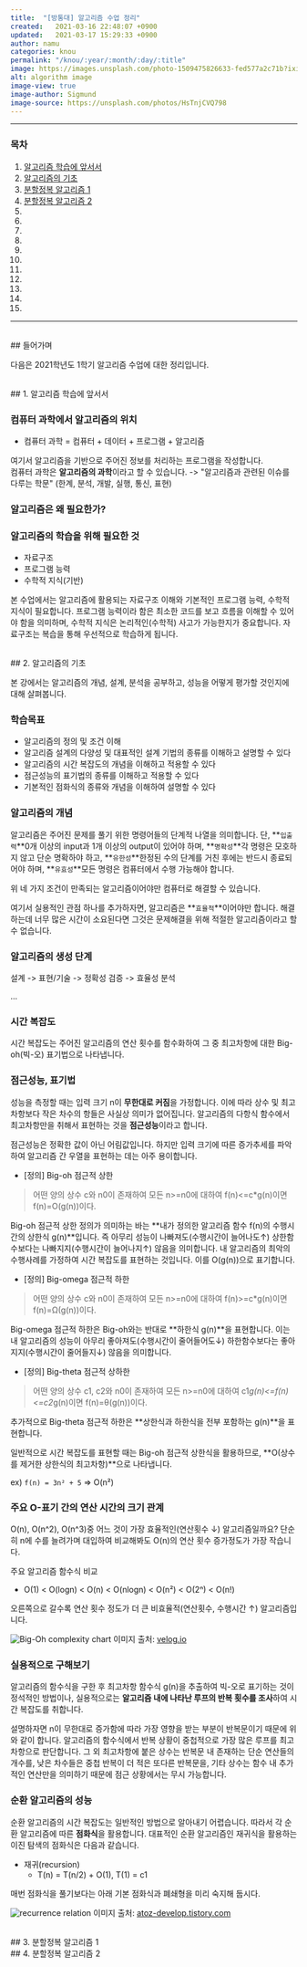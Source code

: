 ```yaml
---
title:  "[방통대] 알고리즘 수업 정리"
created:   2021-03-16 22:48:07 +0900
updated:   2021-03-17 15:29:33 +0900
author: namu
categories: knou
permalink: "/knou/:year/:month/:day/:title"
image: https://images.unsplash.com/photo-1509475826633-fed577a2c71b?ixid=MXwxMjA3fDB8MHxwaG90by1wYWdlfHx8fGVufDB8fHw%3D&ixlib=rb-1.2.1&auto=format&fit=crop&w=1651&q=80
alt: algorithm image
image-view: true
image-author: Sigmund
image-source: https://unsplash.com/photos/HsTnjCVQ798
---
```



---

### 목차

1. [알고리즘 학습에 앞서서](#알고리즘-학습에-앞서서)
2. [알고리즘의 기초](#알고리즘의-기초)
3. [분할정복 알고리즘 1](#분할정복-알고리즘-1)
4. [분할정복 알고리즘 2](#분할정복-알고리즘-2)
5. [](#)
6. [](#)
7. [](#)
8. [](#)
9. [](#)
10. [](#)
11. [](#)
12. [](#)
13. [](#)
14. [](#)
15. [](#)

---

<br>
## 들어가며

다음은 2021학년도 1학기 알고리즘 수업에 대한 정리입니다.

<br>
## 1. 알고리즘 학습에 앞서서

### 컴퓨터 과학에서 알고리즘의 위치

- 컴퓨터 과학 = 컴퓨터 + 데이터 + 프로그램 + 알고리즘

여기서 알고리즘을 기반으로 주어진 정보를 처리하는 프로그램을 작성합니다.<br>
컴퓨터 과학은 **알고리즘의 과학**이라고 할 수 있습니다. -> "알고리즘과 관련된 이슈를 다루는 학문" (한계, 분석, 개발, 실행, 통신, 표현)

### 알고리즘은 왜 필요한가?

### 알고리즘의 학습을 위해 필요한 것

- 자료구조
- 프로그램 능력
- 수학적 지식(기반)

본 수업에서는 알고리즘에 활용되는 자료구조 이해와 기본적인 프로그램 능력, 수학적 지식이 필요합니다.
프로그램 능력이라 함은 최소한 코드를 보고 흐름을 이해할 수 있어야 함을 의미하며,
수학적 지식은 논리적인(수학적) 사고가 가능한지가 중요합니다.
자료구조는 복습을 통해 우선적으로 학습하게 됩니다.

<br>
## 2. 알고리즘의 기초

본 강에서는 알고리즘의 개념, 설계, 분석을 공부하고, 성능을 어떻게 평가할 것인지에 대해 살펴봅니다.

### 학습목표

- 알고리즘의 정의 및 조건 이해
- 알고리즘 설계의 다양성 및 대표적인 설계 기법의 종류를 이해하고 설명할 수 있다
- 알고리즘의 시간 복잡도의 개념을 이해하고 적용할 수 있다
- 점근성능의 표기법의 종류를 이해하고 적용할 수 있다
- 기본적인 점화식의 종류와 개념을 이해하여 설명할 수 있다

### 알고리즘의 개념

알고리즘은 주어진 문제를 풀기 위한 명령어들의 단계적 나열을 의미합니다.
단, **```입출력```**0개 이상의 input과 1개 이상의 output이 있어야 하며,
**```명확성```**각 명령은 모호하지 않고 단순 명확하야 하고,
**```유한성```**한정된 수의 단계를 거친 후에는 반드시 종료되어야 하며,
**```유효성```**모든 명령은 컴퓨터에서 수행 가능해야 합니다.

위 네 가지 조건이 만족되는 알고리즘이어야만 컴퓨터로 해결할 수 있습니다.

여기서 실용적인 관점 하나를 추가하자면, 알고리즘은 **```효율적```**이어야만 합니다.
해결하는데 너무 많은 시간이 소요된다면 그것은 문제해결을 위해 적절한 알고리즘이라고 할 수 없습니다.

### 알고리즘의 생성 단계

설계 -> 표현/기술 -> 정확성 검증 -> 효율성 분석

...

### 시간 복잡도

시간 복잡도는 주어진 알고리즘의 연산 횟수를 함수화하여 그 중 최고차항에 대한 Big-oh(빅-오) 표기법으로 나타냅니다.

### 점근성능, 표기법

성능을 측정할 때는 입력 크기 n이 **무한대로 커짐**을 가정합니다.
이에 따라 상수 및 최고차항보다 작은 차수의 항들은 사실상 의미가 없어집니다.
알고리즘의 다항식 함수에서 최고차항만을 취해서 표현하는 것을 **점근성능**이라고 합니다.

점근성능은 정확한 값이 아닌 어림값입니다. 하지만 입력 크기에 따른 증가추세를 파악하여 알고리즘 간 우열을 표현하는 데는 아주 용이합니다.

- [정의] Big-oh 점근적 상한
> 어떤 양의 상수 c와 n0이 존재하여 모든 n>=n0에 대하여 f(n)<=c*g(n)이면 f(n)=O(g(n))이다.

Big-oh 점근적 상한 정의가 의미하는 바는 **내가 정의한 알고리즘 함수 f(n)의 수행시간의 상한식 g(n)**입니다.
즉 아무리 성능이 나빠져도(수행시간이 늘어나도↑) 상한함수보다는 나빠지지(수행시간이 늘어나지↑) 않음을 의미합니다.
내 알고리즘의 최악의 수행사례를 가정하여 시간 복잡도를 표현하는 것입니다.
이를 O(g(n))으로 표기합니다.

- [정의] Big-omega 점근적 하한
> 어떤 양의 상수 c와 n0이 존재하여 모든 n>=n0에 대하여 f(n)>=c*g(n)이면 f(n)=Ω(g(n))이다.

Big-omega 점근적 하한은 Big-oh와는 반대로 **하한식 g(n)**을 표현합니다.
이는 내 알고리즘의 성능이 아무리 좋아져도(수행시간이 줄어들어도↓) 하한함수보다는 좋아지지(수행시간이 줄어들지↓) 않음을 의미합니다.

- [정의] Big-theta 점근적 상하한
> 어떤 양의 상수 c1, c2와 n0이 존재하여 모든 n>=n0에 대하여 c1*g(n)<=f(n)<=c2*g(n)이면 f(n)=θ(g(n))이다.

추가적으로 Big-theta 점근적 하한은 **상한식과 하한식을 전부 포함하는 g(n)**을 표현합니다.

일반적으로 시간 복잡도를 표현할 때는 Big-oh 점근적 상한식을 활용하므로, **O(상수를 제거한 상한식의 최고차항)**으로 나타냅니다.

ex) ```f(n) = 3n² + 5``` => O(n²)

### 주요 O-표기 간의 연산 시간의 크기 관계

O(n), O(n^2), O(n^3)중 어느 것이 가장 효율적인(연산횟수 ↓) 알고리즘일까요?
단순히 n에 수를 늘려가며 대입하여 비교해봐도 O(n)의 연산 횟수 증가정도가 가장 작습니다.

주요 알고리즘 함수식 비교
- O(1) < O(logn) < O(n) < O(nlogn) < O(n²) < O(2ⁿ) < O(n!)

오른쪽으로 갈수록 연산 횟수 정도가 더 큰 비효율적(연산횟수, 수행시간 ↑) 알고리즘입니다.

![Big-Oh complexity chart](https://media.vlpt.us/images/raram2/post/7c0a3c68-c792-44a3-8173-b6ba81145a85/BigO%20notation.png)
이미지 출처: [velog.io](https://velog.io/@raram2/big-o-notation-and-time-complexity)

### 실용적으로 구해보기

알고리즘의 함수식을 구한 후 최고차항 함수식 g(n)을 추출하여 빅-오로 표기하는 것이 정석적인 방법이나,
실용적으로는 **알고리즘 내에 나타난 루프의 반복 횟수를 조사**하여 시간 복잡도를 취합니다.

설명하자면 n이 무한대로 증가함에 따라 가장 영향을 받는 부분이 반복문이기 때문에 위와 같이 합니다.
알고리즘의 함수식에서 반복 상황이 중첩적으로 가장 많은 루프를 최고차항으로 판단합니다.
그 외 최고차항에 붙은 상수는 반복문 내 존재하는 단순 연산들의 개수를,
낮은 차수들은 중첩 반복이 더 적은 또다른 반복문을,
기타 상수는 함수 내 추가적인 연산만을 의미하기 때문에 점근 상황에서는 무시 가능합니다.

### 순환 알고리즘의 성능

순환 알고리즘의 시간 복잡도는 일반적인 방법으로 알아내기 어렵습니다.
따라서 각 순환 알고리즘에 따른 **점화식**을 활용합니다.
대표적인 순환 알고리즘인 재귀식을 활용하는 이진 탐색의 점화식은 다음과 같습니다.

- 재귀(recursion)
    - T(n) = T(n/2) + O(1), T(1) = c1

매번 점화식을 풀기보다는 아래 기본 점화식과 폐쇄형을 미리 숙지해 둡시다.

![recurrence relation](https://img1.daumcdn.net/thumb/R1280x0/?scode=mtistory2&fname=https%3A%2F%2Fblog.kakaocdn.net%2Fdn%2FdwE1HE%2FbtqCB8Oqd1I%2Fis2pl7hQcgIk9BdY3XMN5k%2Fimg.png)
이미지 출처: [atoz-develop.tistory.com](https://atoz-develop.tistory.com/entry/%EC%95%8C%EA%B3%A0%EB%A6%AC%EC%A6%98-%EC%95%8C%EA%B3%A0%EB%A6%AC%EC%A6%98%EC%9D%98-%EC%84%A4%EA%B3%84%EC%99%80-%EB%B6%84%EC%84%9D-%EC%8B%9C%EA%B0%84-%EB%B3%B5%EC%9E%A1%EB%8F%84%EC%99%80-%EC%A0%90%EA%B7%BC%EC%84%B1%EB%8A%A5)

<br>
## 3. 분할정복 알고리즘 1

<br>
## 4. 분할정복 알고리즘 2
